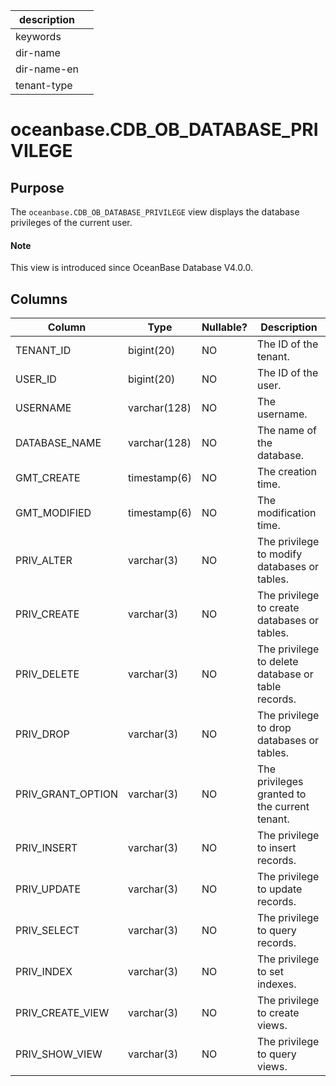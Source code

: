 |description||
|---|---|
|keywords||
|dir-name||
|dir-name-en||
|tenant-type||

# oceanbase.CDB_OB_DATABASE_PRIVILEGE

## Purpose

The `oceanbase.CDB_OB_DATABASE_PRIVILEGE` view displays the database privileges of the current user.

<main id="notice" type='explain'>
  <h4>Note</h4>
  <p>This view is introduced since OceanBase Database V4.0.0. </p>
</main>

## Columns

| Column | Type | Nullable? | Description |
|-------------------|--------------|------|-----|
| TENANT_ID | bigint(20) | NO | The ID of the tenant. |
| USER_ID | bigint(20) | NO | The ID of the user. |
| USERNAME | varchar(128) | NO | The username. |
| DATABASE_NAME | varchar(128) | NO | The name of the database. |
| GMT_CREATE | timestamp(6) | NO | The creation time. |
| GMT_MODIFIED | timestamp(6) | NO | The modification time. |
| PRIV_ALTER | varchar(3) | NO | The privilege to modify databases or tables. |
| PRIV_CREATE | varchar(3) | NO | The privilege to create databases or tables. |
| PRIV_DELETE | varchar(3) | NO | The privilege to delete database or table records. |
| PRIV_DROP | varchar(3) | NO | The privilege to drop databases or tables. |
| PRIV_GRANT_OPTION | varchar(3) | NO | The privileges granted to the current tenant. |
| PRIV_INSERT | varchar(3) | NO | The privilege to insert records. |
| PRIV_UPDATE | varchar(3) | NO | The privilege to update records. |
| PRIV_SELECT | varchar(3) | NO | The privilege to query records. |
| PRIV_INDEX | varchar(3) | NO | The privilege to set indexes. |
| PRIV_CREATE_VIEW | varchar(3) | NO | The privilege to create views. |
| PRIV_SHOW_VIEW | varchar(3) | NO | The privilege to query views. |
